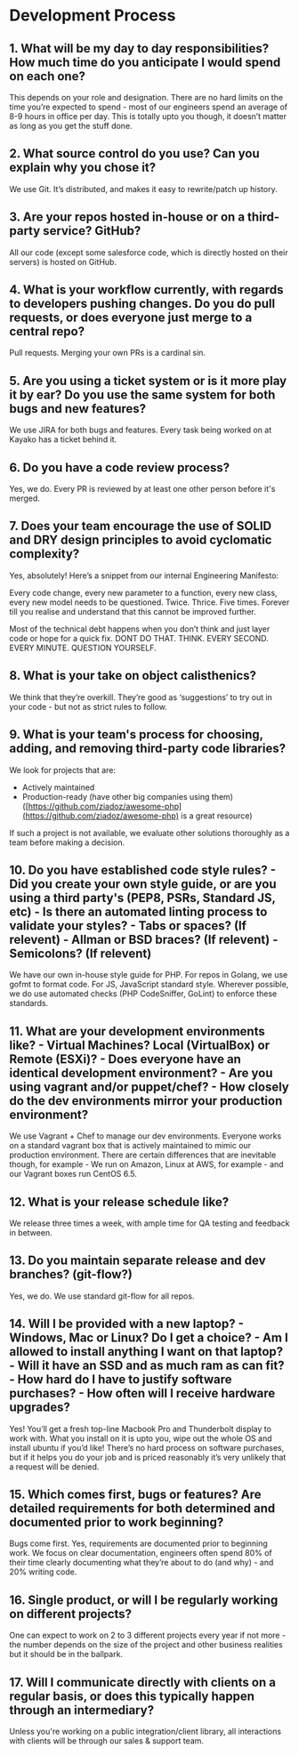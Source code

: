 # Development Process

## 1. What will be my day to day responsibilities? How much time do you anticipate I would spend on each one?

This depends on your role and designation. There are no hard limits on the time you’re expected to spend - most of our engineers spend an average of 8-9 hours in office per day. This is totally upto you though, it doesn’t matter as long as you get the stuff done.

## 2. What source control do you use? Can you explain why you chose it?

We use Git. It’s distributed, and makes it easy to rewrite/patch up history.

## 3. Are your repos hosted in-house or on a third-party service? GitHub?

All our code (except some salesforce code, which is directly hosted on their servers) is hosted on GitHub.

## 4. What is your workflow currently, with regards to developers pushing changes. Do you do pull requests, or does everyone just merge to a central repo?

Pull requests. Merging your own PRs is a cardinal sin.

## 5. Are you using a ticket system or is it more play it by ear? Do you use the same system for both bugs and new features?

We use JIRA for both bugs and features. Every task being worked on at Kayako has a ticket behind it.

## 6. Do you have a code review process?

Yes, we do. Every PR is reviewed by at least one other person before it's merged.

## 7. Does your team encourage the use of SOLID and DRY design principles to avoid cyclomatic complexity?

Yes, absolutely! Here’s a snippet from our internal Engineering Manifesto:

Every code change, every new parameter to a function, every new class, every new model needs to be questioned. Twice. Thrice. Five times. Forever till you realise and understand that this cannot be improved further.

Most of the technical debt happens when you don’t think and just layer code or hope for a quick fix. DONT DO THAT. THINK. EVERY SECOND. EVERY MINUTE. QUESTION YOURSELF.

## 8. What is your take on object calisthenics?

We think that they’re overkill. They’re good as ‘suggestions’ to try out in your code - but not as strict rules to follow.

## 9. What is your team's process for choosing, adding, and removing third-party code libraries?

We look for projects that are:

- Actively maintained
- Production-ready (have other big companies using them)
([https://github.com/ziadoz/awesome-php](https://github.com/ziadoz/awesome-php) is a great resource)

If such a project is not available, we evaluate other solutions thoroughly as a team before making a decision.

## 10. Do you have established code style rules? - Did you create your own style guide, or are you using a third party's (PEP8, PSRs, Standard JS, etc) - Is there an automated linting process to validate your styles? - Tabs or spaces? (If relevent) - Allman or BSD braces? (If relevent) - Semicolons? (If relevent)

We have our own in-house style guide for PHP. For repos in Golang, we use gofmt to format code. For JS, JavaScript standard style.
Wherever possible, we do use automated checks (PHP CodeSniffer, GoLint) to enforce these standards.

## 11. What are your development environments like? - Virtual Machines? Local (VirtualBox) or Remote (ESXi)? - Does everyone have an identical development environment? - Are you using vagrant and/or puppet/chef? - How closely do the dev environments mirror your production environment?

We use Vagrant + Chef to manage our dev environments. Everyone works on a standard vagrant box that is actively maintained to mimic our production environment. There are certain differences that are inevitable though, for example - We run on Amazon, Linux at AWS, for example - and our Vagrant boxes run CentOS 6.5.

## 12. What is your release schedule like?

We release three times a week, with ample time for QA testing and feedback in between.

## 13. Do you maintain separate release and dev branches? (git-flow?)

Yes, we do. We use standard git-flow for all repos.

## 14. Will I be provided with a new laptop? - Windows, Mac or Linux? Do I get a choice? - Am I allowed to install anything I want on that laptop? - Will it have an SSD and as much ram as can fit? - How hard do I have to justify software purchases? - How often will I receive hardware upgrades?

Yes! You’ll get a fresh top-line Macbook Pro and Thunderbolt display to work with. What you install on it is upto you, wipe out the whole OS and install ubuntu if you’d like! There’s no hard process on software purchases, but if it helps you do your job and is priced reasonably it’s very unlikely that a request will be denied.

## 15. Which comes first, bugs or features? Are detailed requirements for both determined and documented prior to work beginning?

Bugs come first. Yes, requirements are documented prior to beginning work. We focus on clear documentation, engineers often spend 80% of their time clearly documenting what they’re about to do (and why) - and 20% writing code.
 
## 16. Single product, or will I be regularly working on different projects?

One can expect to work on 2 to 3 different projects every year if not more - the number depends on the size of the project and other business realities but it should be in the ballpark.

## 17. Will I communicate directly with clients on a regular basis, or does this typically happen through an intermediary?

Unless you're working on a public integration/client library, all interactions with clients will be through our sales & support team.